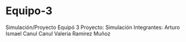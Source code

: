 # Equipo-3
Simulación/Proyecto Equipó 3
Proyecto: Simulación
Integrantes:
Arturo Ismael Canul Canul
Valeria Ramirez Muñoz

